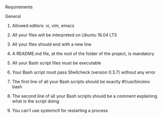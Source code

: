 Requirements



General

 1. Allowed editors: vi, vim, emacs
 
 2. All your files will be interpreted on Ubuntu 16.04 LTS
 
 3. All your files should end with a new line
 
 4. A README.md file, at the root of the folder of the project, is mandatory
 
 5. All your Bash script files must be executable
 
 6. Your Bash script must pass Shellcheck (version 0.3.7) without any error
 
 7. The first line of all your Bash scripts should be exactly #!/usr/bin/env bash
 
8. The second line of all your Bash scripts should be a comment explaining what is the script doing

9. You can’t use systemctl for restarting a process
